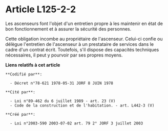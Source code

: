 # Article L125-2-2

Les ascenseurs font l'objet d'un entretien propre à les maintenir en état de bon fonctionnement et à assurer la sécurité des
personnes.

Cette obligation incombe au propriétaire de l'ascenseur. Celui-ci confie ou délègue l'entretien de l'ascenseur à un
prestataire de services dans le cadre d'un contrat écrit. Toutefois, s'il dispose des capacités techniques nécessaires, il
peut y pourvoir par ses propres moyens.

**Liens relatifs à cet article**

	**Codifié par**:

	  - Décret n°78-621 1978-05-31 JORF 8 JUIN 1978

	**Cité par**:

	  - Loi n°89-462 du 6 juillet 1989 - art. 23 (V)
	  - Code de la construction et de l'habitation. - art. L442-3 (V)

	**Créé par**:

	  - Loi n°2003-590 2003-07-02 art. 79 2° JORF 3 juillet 2003
